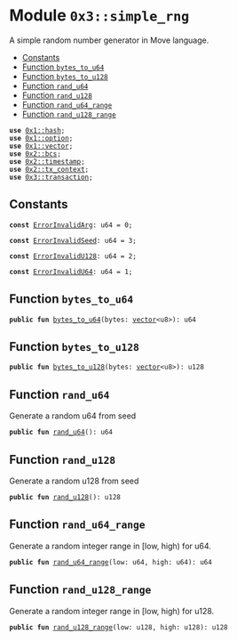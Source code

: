 
<a name="0x3_simple_rng"></a>

# Module `0x3::simple_rng`

A simple random number generator in Move language.


-  [Constants](#@Constants_0)
-  [Function `bytes_to_u64`](#0x3_simple_rng_bytes_to_u64)
-  [Function `bytes_to_u128`](#0x3_simple_rng_bytes_to_u128)
-  [Function `rand_u64`](#0x3_simple_rng_rand_u64)
-  [Function `rand_u128`](#0x3_simple_rng_rand_u128)
-  [Function `rand_u64_range`](#0x3_simple_rng_rand_u64_range)
-  [Function `rand_u128_range`](#0x3_simple_rng_rand_u128_range)


<pre><code><b>use</b> <a href="">0x1::hash</a>;
<b>use</b> <a href="">0x1::option</a>;
<b>use</b> <a href="">0x1::vector</a>;
<b>use</b> <a href="">0x2::bcs</a>;
<b>use</b> <a href="">0x2::timestamp</a>;
<b>use</b> <a href="">0x2::tx_context</a>;
<b>use</b> <a href="transaction.md#0x3_transaction">0x3::transaction</a>;
</code></pre>



<a name="@Constants_0"></a>

## Constants


<a name="0x3_simple_rng_ErrorInvalidArg"></a>



<pre><code><b>const</b> <a href="simple_rng.md#0x3_simple_rng_ErrorInvalidArg">ErrorInvalidArg</a>: u64 = 0;
</code></pre>



<a name="0x3_simple_rng_ErrorInvalidSeed"></a>



<pre><code><b>const</b> <a href="simple_rng.md#0x3_simple_rng_ErrorInvalidSeed">ErrorInvalidSeed</a>: u64 = 3;
</code></pre>



<a name="0x3_simple_rng_ErrorInvalidU128"></a>



<pre><code><b>const</b> <a href="simple_rng.md#0x3_simple_rng_ErrorInvalidU128">ErrorInvalidU128</a>: u64 = 2;
</code></pre>



<a name="0x3_simple_rng_ErrorInvalidU64"></a>



<pre><code><b>const</b> <a href="simple_rng.md#0x3_simple_rng_ErrorInvalidU64">ErrorInvalidU64</a>: u64 = 1;
</code></pre>



<a name="0x3_simple_rng_bytes_to_u64"></a>

## Function `bytes_to_u64`



<pre><code><b>public</b> <b>fun</b> <a href="simple_rng.md#0x3_simple_rng_bytes_to_u64">bytes_to_u64</a>(bytes: <a href="">vector</a>&lt;u8&gt;): u64
</code></pre>



<a name="0x3_simple_rng_bytes_to_u128"></a>

## Function `bytes_to_u128`



<pre><code><b>public</b> <b>fun</b> <a href="simple_rng.md#0x3_simple_rng_bytes_to_u128">bytes_to_u128</a>(bytes: <a href="">vector</a>&lt;u8&gt;): u128
</code></pre>



<a name="0x3_simple_rng_rand_u64"></a>

## Function `rand_u64`

Generate a random u64 from seed


<pre><code><b>public</b> <b>fun</b> <a href="simple_rng.md#0x3_simple_rng_rand_u64">rand_u64</a>(): u64
</code></pre>



<a name="0x3_simple_rng_rand_u128"></a>

## Function `rand_u128`

Generate a random u128 from seed


<pre><code><b>public</b> <b>fun</b> <a href="simple_rng.md#0x3_simple_rng_rand_u128">rand_u128</a>(): u128
</code></pre>



<a name="0x3_simple_rng_rand_u64_range"></a>

## Function `rand_u64_range`

Generate a random integer range in [low, high) for u64.


<pre><code><b>public</b> <b>fun</b> <a href="simple_rng.md#0x3_simple_rng_rand_u64_range">rand_u64_range</a>(low: u64, high: u64): u64
</code></pre>



<a name="0x3_simple_rng_rand_u128_range"></a>

## Function `rand_u128_range`

Generate a random integer range in [low, high) for u128.


<pre><code><b>public</b> <b>fun</b> <a href="simple_rng.md#0x3_simple_rng_rand_u128_range">rand_u128_range</a>(low: u128, high: u128): u128
</code></pre>
